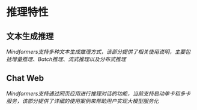 # 推理特性

## 文本生成推理

*Mindformers支持多种文本生成推理方式，该部分提供了相关使用说明，主要包括增量推理、Batch推理、流式推理以及分布式推理*

## Chat Web

*Mindformers支持通过网页应用进行推理对话的功能，当前支持启动单卡和多卡服务，该部分提供了详细的使用案例来帮助用户实现大模型服务化*